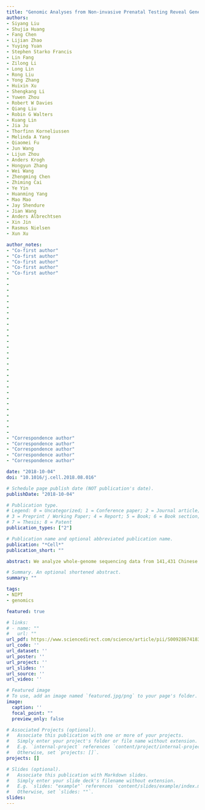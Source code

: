 ```yaml
---
title: "Genomic Analyses from Non-invasive Prenatal Testing Reveal Genetic Associations, Patterns of Viral Infections, and Chinese Population History"
authors:
- Siyang Liu
- Shujia Huang
- Fang Chen
- Lijian Zhao
- Yuying Yuan
- Stephen Starko Francis
- Lin Fang
- Zilong Li
- Long Lin
- Rong Liu
- Yong Zhang
- Huixin Xu
- Shengkang Li
- Yuwen Zhou
- Robert W Davies
- Qiang Liu
- Robin G Walters
- Kuang Lin
- Jia Ju
- Thorfinn Korneliussen
- Melinda A Yang
- Qiaomei Fu
- Jun Wang
- Lijun Zhou
- Anders Krogh
- Hongyun Zhang
- Wei Wang
- Zhengming Chen
- Zhiming Cai
- Ye Yin
- Huanming Yang
- Mao Mao
- Jay Shendure
- Jian Wang
- Anders Albrechtsen
- Xin Jin
- Rasmus Nielsen
- Xun Xu

author_notes:
- "Co-first author"
- "Co-first author"
- "Co-first author"
- "Co-first author"
- "Co-first author"
- 
- 
- 
- 
- 
- 
- 
- 
- 
- 
- 
- 
- 
- 
- 
- 
- 
- 
- 
- 
- 
- 
- 
- 
- 
- 
- 
- 
- "Correspondence author"
- "Correspondence author"
- "Correspondence author"
- "Correspondence author"
- "Correspondence author"

date: "2018-10-04"
doi: "10.1016/j.cell.2018.08.016"

# Schedule page publish date (NOT publication's date).
publishDate: "2018-10-04"

# Publication type.
# Legend: 0 = Uncategorized; 1 = Conference paper; 2 = Journal article;
# 3 = Preprint / Working Paper; 4 = Report; 5 = Book; 6 = Book section;
# 7 = Thesis; 8 = Patent
publication_types: ["2"]

# Publication name and optional abbreviated publication name.
publication: "*Cell*"
publication_short: ""

abstract: We analyze whole-genome sequencing data from 141,431 Chinese women generated for non-invasive prenatal testing (NIPT). We use these data to characterize the population genetic structure and to investigate genetic associations with maternal and infectious traits. We show that the present day distribution of alleles is a function of both ancient migration and very recent population movements. We reveal novel phenotype-genotype associations, including several replicated associations with height and BMI, an association between maternal age and EMB, and between twin pregnancy and NRG1. Finally, we identify a unique pattern of circulating viral DNA in plasma with high prevalence of hepatitis B and other clinically relevant maternal infections. A GWAS for viral infections identifies an exceptionally strong association between integrated herpesvirus 6 and MOV10L1, which affects piwi-interacting RNA (piRNA) processing and PIWI protein function. These findings demonstrate the great value and potential of accumulating NIPT data for worldwide medical and genetic analyses.

# Summary. An optional shortened abstract.
summary: ""

tags:
- NIPT
- genomics

featured: true

# links:
# - name: ""
#   url: ""
url_pdf: https://www.sciencedirect.com/science/article/pii/S0092867418310328
url_code: ''
url_dataset: ''
url_poster: ''
url_project: ''
url_slides: ''
url_source: ''
url_video: ''

# Featured image
# To use, add an image named `featured.jpg/png` to your page's folder. 
image:
  caption: ''
  focal_point: ""
  preview_only: false

# Associated Projects (optional).
#   Associate this publication with one or more of your projects.
#   Simply enter your project's folder or file name without extension.
#   E.g. `internal-project` references `content/project/internal-project/index.md`.
#   Otherwise, set `projects: []`.
projects: []

# Slides (optional).
#   Associate this publication with Markdown slides.
#   Simply enter your slide deck's filename without extension.
#   E.g. `slides: "example"` references `content/slides/example/index.md`.
#   Otherwise, set `slides: ""`.
slides:
---
```

